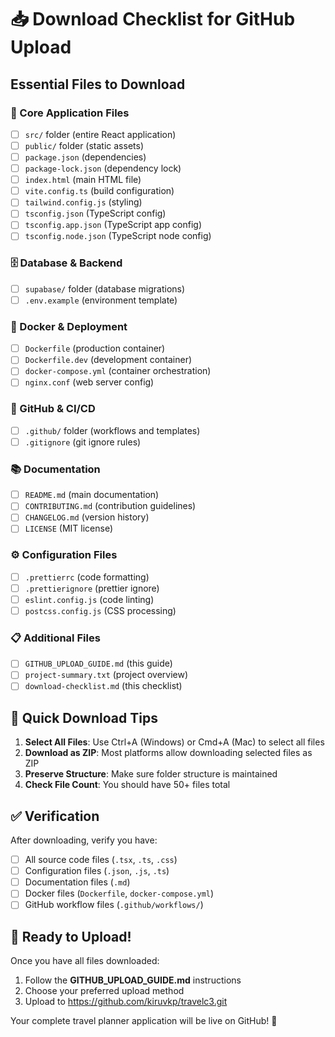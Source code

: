 # 📥 Download Checklist for GitHub Upload

## Essential Files to Download

### 🔧 Core Application Files
- [ ] `src/` folder (entire React application)
- [ ] `public/` folder (static assets)
- [ ] `package.json` (dependencies)
- [ ] `package-lock.json` (dependency lock)
- [ ] `index.html` (main HTML file)
- [ ] `vite.config.ts` (build configuration)
- [ ] `tailwind.config.js` (styling)
- [ ] `tsconfig.json` (TypeScript config)
- [ ] `tsconfig.app.json` (TypeScript app config)
- [ ] `tsconfig.node.json` (TypeScript node config)

### 🗄️ Database & Backend
- [ ] `supabase/` folder (database migrations)
- [ ] `.env.example` (environment template)

### 🐳 Docker & Deployment
- [ ] `Dockerfile` (production container)
- [ ] `Dockerfile.dev` (development container)
- [ ] `docker-compose.yml` (container orchestration)
- [ ] `nginx.conf` (web server config)

### 🚀 GitHub & CI/CD
- [ ] `.github/` folder (workflows and templates)
- [ ] `.gitignore` (git ignore rules)

### 📚 Documentation
- [ ] `README.md` (main documentation)
- [ ] `CONTRIBUTING.md` (contribution guidelines)
- [ ] `CHANGELOG.md` (version history)
- [ ] `LICENSE` (MIT license)

### ⚙️ Configuration Files
- [ ] `.prettierrc` (code formatting)
- [ ] `.prettierignore` (prettier ignore)
- [ ] `eslint.config.js` (code linting)
- [ ] `postcss.config.js` (CSS processing)

### 📋 Additional Files
- [ ] `GITHUB_UPLOAD_GUIDE.md` (this guide)
- [ ] `project-summary.txt` (project overview)
- [ ] `download-checklist.md` (this checklist)

## 🎯 Quick Download Tips

1. **Select All Files**: Use Ctrl+A (Windows) or Cmd+A (Mac) to select all files
2. **Download as ZIP**: Most platforms allow downloading selected files as ZIP
3. **Preserve Structure**: Make sure folder structure is maintained
4. **Check File Count**: You should have 50+ files total

## ✅ Verification

After downloading, verify you have:
- [ ] All source code files (`.tsx`, `.ts`, `.css`)
- [ ] Configuration files (`.json`, `.js`, `.ts`)
- [ ] Documentation files (`.md`)
- [ ] Docker files (`Dockerfile`, `docker-compose.yml`)
- [ ] GitHub workflow files (`.github/workflows/`)

## 🚀 Ready to Upload!

Once you have all files downloaded:
1. Follow the **GITHUB_UPLOAD_GUIDE.md** instructions
2. Choose your preferred upload method
3. Upload to https://github.com/kiruvkp/travelc3.git

Your complete travel planner application will be live on GitHub! 🌟